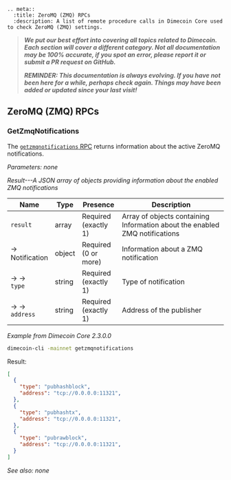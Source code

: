 ```{eval-rst}
.. meta::
  :title: ZeroMQ (ZMQ) RPCs
  :description: A list of remote procedure calls in Dimecoin Core used to check ZeroMQ (ZMQ) settings. 
```

> ***We put our best effort into covering all topics related to Dimecoin. Each section will cover a different category. Not all documentation may be 100% accurate, if you spot an error, please report it or submit a PR request on GitHub.***
>
> ***REMINDER: This documentation is always evolving. If you have not been here for a while, perhaps check again. Things may have been added or updated since your last visit!***

## ZeroMQ (ZMQ) RPCs

### GetZmqNotifications

The [`getzmqnotifications` RPC](../api/rpc-blockchain.md#getblockchaininfo) returns information about the active ZeroMQ notifications.

*Parameters: none*

*Result---A JSON array of objects providing information about the enabled ZMQ notifications*

Name | Type | Presence | Description
--- | --- | --- | ---
`result` | array | Required<br>(exactly 1) | Array of objects containing Information about the enabled ZMQ notifications
→<br>Notification | object | Required<br>(0 or more) | Information about a ZMQ notification
→ →<br>`type` | string | Required<br>(exactly 1) | Type of notification
→ →<br>`address` | string | Required<br>(exactly 1) | Address of the publisher

*Example from Dimecoin Core 2.3.0.0*

``` bash
dimecoin-cli -mainnet getzmqnotifications
```

Result:

``` json
[
  {
    "type": "pubhashblock",
    "address": "tcp://0.0.0.0:11321",
  },
  {
    "type": "pubhashtx",
    "address": "tcp://0.0.0.0:11321",
  },
  {
    "type": "pubrawblock",
    "address": "tcp://0.0.0.0:11321",
  }
]
```

*See also: none*
